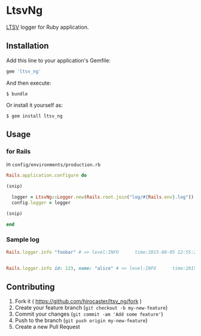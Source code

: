 # LtsvNg

[LTSV](http://ltsv.org/) logger for Ruby application.

## Installation

Add this line to your application's Gemfile:

```ruby
gem 'ltsv_ng'
```

And then execute:

    $ bundle

Or install it yourself as:

    $ gem install ltsv_ng

## Usage

### for Rails

in `config/environments/production.rb`

```ruby
Rails.application.configure do

(snip)

  logger = LtsvNg::Logger.new(Rails.root.join("log/#{Rails.env}.log"))
  config.logger = logger

(snip)

end
```

### Sample log

```ruby
Rails.logger.info "foobar" # => level:INFO      time:2015-08-05 12:55:25 +0900  uuid:958125fc-4f35-4f45-9eef-046fece2dfc2       msg:foobar


Rails.logger.info id: 123, name: "alice" # => level:INFO      time:2015-08-05 12:56:03 +0900  uuid:26bd133e-94b2-450d-9ad5-1855c7649ccd       id:123  name:alice
```

## Contributing

1. Fork it ( https://github.com/hirocaster/ltsv_ng/fork )
2. Create your feature branch (`git checkout -b my-new-feature`)
3. Commit your changes (`git commit -am 'Add some feature'`)
4. Push to the branch (`git push origin my-new-feature`)
5. Create a new Pull Request
